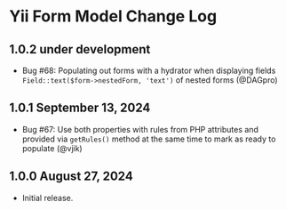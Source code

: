 # Yii Form Model Change Log

## 1.0.2 under development

- Bug #68: Populating out forms with a hydrator when displaying fields `Field::text($form->nestedForm, 'text')` of
  nested forms (@DAGpro)

## 1.0.1 September 13, 2024

- Bug #67: Use both properties with rules from PHP attributes and provided via `getRules()` method at the same time 
  to mark as ready to populate (@vjik)

## 1.0.0 August 27, 2024

- Initial release.
